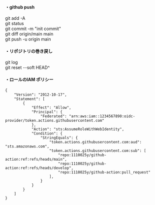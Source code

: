 #### ・github push 

git add -A  
git status  
git commit -m "init commit"  
git diff origin/main main  
git push -u origin main  

#### ・リポジトリの巻き戻し

git log  
git reset --soft HEAD^  

  
  
####  ・ロールのIAM ポリシー
```
{
    "Version": "2012-10-17",
    "Statement": [
        {
            "Effect": "Allow",
            "Principal": {
                "Federated": "arn:aws:iam::1234567890:oidc-provider/token.actions.githubusercontent.com"
            },
            "Action": "sts:AssumeRoleWithWebIdentity",
            "Condition": {
                "StringEquals": {
                    "token.actions.githubusercontent.com:aud": "sts.amazonaws.com",
                    "token.actions.githubusercontent.com:sub": [
                        "repo:1110025y/github-action:ref:refs/heads/main",
                        "repo:1110025y/github-action:ref:refs/heads/develop",
                        "repo:1110025y/github-action:pull_request"
                    ],
                }
            }
        }
    ]
}
```